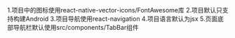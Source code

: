 1.项目中的图标使用react-native-vector-icons/FontAwesome库
2.项目默认只支持构建Android
3.项目导航使用react-navigation
4.项目语言默认为jsx
5.页面底部导航栏默认使用src/components/TabBar组件